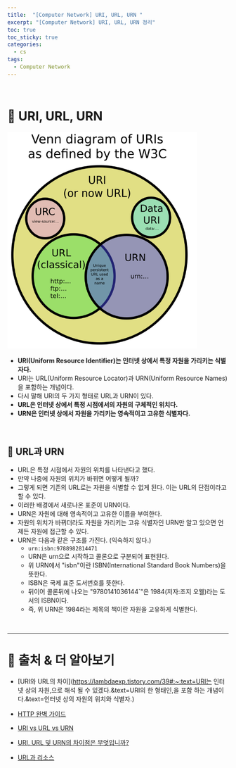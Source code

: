 ```yaml
---
title:  "[Computer Network] URI, URL, URN "
excerpt: "[Computer Network] URI, URL, URN 정리"
toc: true
toc_sticky: true
categories:
  - cs
tags:
  - Computer Network
---
```


<br>

# 📝 URI, URL, URN 
<img src="../../../assets/images/2020-09-28-23-14-00.png" style="zoom: 67%;" />


- **URI(Uniform Resource Identifier)는 인터넷 상에서 특정 자원을 가리키는 식별자다.**
- URI는 URL(Uniform Resource Locator)과 URN(Uniform Resource Names)을 포함하는 개념이다. 
- 다시 말해 URI의 두 가지 형태로 URL과 URN이 있다. 
- **URL은 인터넷 상에서 특정 시점에서의 자원의 구체적인 위치다.**
- **URN은 인터넷 상에서 자원을 가리키는 영속적이고 고유한 식별자다.**

<br>

##  📌 URL과 URN

- URL은 특정 시점에서 자원의 위치를 나타낸다고 했다.
- 만약 나중에 자원의 위치가 바뀌면 어떻게 될까?
- 그렇게 되면 기존의 URL로는 자원을 식별할 수 없게 된다. 이는 URL의 단점이라고 할 수 있다.
- 이러한 배경에서 새로나온 표준이 URN이다. 
- URN은 자원에 대해 영속적이고 고유한 이름을 부여한다.
- 자원의 위치가 바뀌더라도 자원을 가리키는 고유 식별자인 URN만 알고 있으면 언제든 자원에 접근할 수 있다.
- URN은 다음과 같은 구조를 가진다. (익숙하지 않다.)
  - `urn:isbn:9788982814471`
  - URN은 urn으로 시작하고 콜론으로 구분되어 표현된다.
  - 위 URN에서 "isbn"이란  ISBN(International Standard Book Numbers)을 뜻한다.
  - ISBN은 국제 표준 도서번호를 뜻한다.
  - 뒤이어 콜론뒤에 나오는 "9780141036144`"은 1984(저자:조지 오웰)라는 도서의 ISBN이다.
  - 즉, 위 URN은 1984라는 제목의 책이란 자원을 고유하게 식별한다. 

<br>

------



# 🔎 출처 & 더 알아보기

* [URI와 URL의 차이](https://lambdaexp.tistory.com/39#:~:text=URI는 인터넷 상의 자원,으로 해석 될 수 있겠다.&text=URI의 한 형태인,을 포함 하는 개념이다.&text=인터넷 상의 자원의 위치와 식별자.)

* [HTTP 완벽 가이드](https://book.naver.com/bookdb/book_detail.nhn?bid=8509980)

* [URI vs URL vs URN](https://mygumi.tistory.com/139)

* [URI, URL 및 URN의 차이점은 무엇입니까?](https://c10106.tistory.com/1452)

* [URL과 리소스](https://feel5ny.github.io/2019/08/09/HTTP_002/)

  